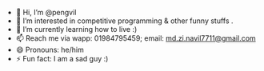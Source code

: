 - 👋 Hi, I’m @pengvil
- 👀 I’m interested in competitive programming & other funny stuffs .
- 🌱 I’m currently learning how to live :)
- 📫 Reach me via wapp: 01984795459; email: md.zi.navil7711@gmail.com
- 😄 Pronouns: he/him
- ⚡ Fun fact: I am a sad guy :)

<!---
navil-afk/navil-afk is a ✨ special ✨ repository because its `README.md` (this file) appears on your GitHub profile.
You can click the Preview link to take a look at your changes.
--->
